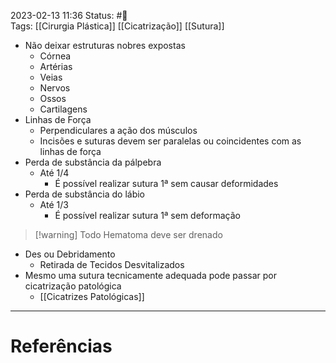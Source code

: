 2023-02-13 11:36
Status: #🌱  
Tags: [[Cirurgia Plástica]] [[Cicatrização]] [[Sutura]]
<br/>
 
- Não deixar estruturas nobres expostas
	- Córnea
	- Artérias
	- Veias
	- Nervos
	- Ossos
	- Cartilagens
- Linhas de Força
	- Perpendiculares a ação dos músculos
	- Incisões e suturas devem ser paralelas ou coincidentes com as linhas de força
- Perda de substância da pálpebra
	- Até 1/4 
		- É possível realizar sutura 1ª sem causar deformidades
- Perda de substância do lábio
	- Até 1/3
		- É possível realizar sutura 1ª sem deformação

>[!warning] Todo Hematoma deve ser drenado

- Des ou Debridamento
	- Retirada de Tecidos Desvitalizados
- Mesmo uma sutura tecnicamente adequada pode passar por cicatrização patológica
	- [[Cicatrizes Patológicas]]
____
# Referências

